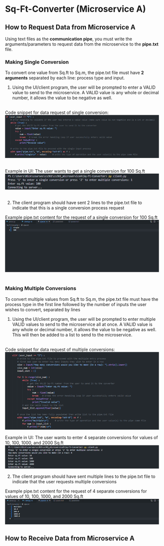 # Sq-Ft-Converter (Microservice A)

## How to Request Data from Microservice A
Using text files as the **communication pipe**, you must write the arguments/parameters to request data from the microservice to the **pipe.txt** file.

### Making Single Conversion
To convert one value from Sq.ft to Sq.m, the pipe.txt file must have **2 arguments** separated by each line: process type and input.

1. Using the UI/client program, the user will be prompted to enter a VALID value to send to the microservice. A VALID value is any whole or decimal number, it allows the value to be negative as well.<br/><br/>

Code snippet for data request of single conversion:
  ![Example data request for single conversion](images/microa-single-1.png) <br/><br/>
  
Example in UI: The user wants to get a single conversion for 100 Sq.ft
  ![Terminal view of data request for single conversion](images/microa-single-2.png) <br/><br/>

2. The client program should have sent 2 lines to the pipe.txt file to indicate that this is a single conversion process request

Example pipe.txt content for the request of a single conversion for 100 Sq.ft
![pipe.txt content for single conversion request example](images/microa-single-3.png) <br/><br/>

### Making Multiple Conversions
To convert multiple values from Sq.ft to Sq.m, the pipe.txt file must have the process type in the first line followed by the number of inputs the user wishes to convert, separated by lines

1. Using the UI/client program, the user will be prompted to enter multiple VALID values to send to the microservice all at once. A VALID value is any whole or decimal number, it allows the value to be negative as well. This will then be added to a list to send to the microservice. <br/><br/>

Code snippet for data request of multiple conversions:
  ![Example data request for multi conversions](images/microa-mult-1.png) 

Example in UI: The user wants to enter 4 separate conversions for values of 10, 100, 1000, and 2000 Sq.ft
![Terminal view of data request for multi conversions](images/microa-mult-2.png)

2. The client program should have sent multiple lines to the pipe.txt file to indicate that the user requests multiple conversions

Example pipe.txt content for the request of 4 separate conversions for values of 10, 100, 1000, and 2000 Sq.ft
![pipe.txt content for mult conversions example](images/microa-mult-3.png)

## How to Receive Data from Microservice A
